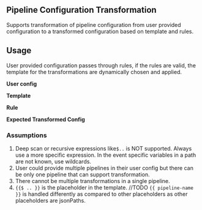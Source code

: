 ## Pipeline Configuration Transformation
Supports transformation of pipeline configuration from user provided configuration to
a transformed configuration based on template and rules.

## Usage

User provided configuration passes through rules, if the rules are valid,
the template for the transformations are dynamically chosen and applied.

**User config**

**Template**

**Rule**

**Expected Transformed Config**


### Assumptions
1. Deep scan or recursive expressions like`$..` is NOT supported. Always use a more specific expression.
In the event specific variables in a path are not known, use wildcards.
2. User could provide multiple pipelines in their user config but 
there can be only one pipeline that can support transformation.
3. There cannot be multiple transformations in a single pipeline.
4. `{{$ .. }}` is the placeholder in the template. //TODO
`{{ pipeline-name }}` is handled differently as compared to other placeholders
as other placeholders are jsonPaths.